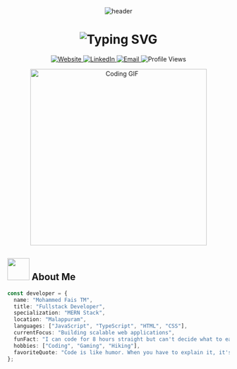 
<div align="center">
  <img src="https://capsule-render.vercel.app/api?type=waving&color=gradient&customColorList=12&height=300&section=header&text=Fullstack%20Developer&fontSize=60&fontAlignY=35&animation=fadeIn&desc=Building%20the%20digital%20world%20one%20line%20at%20a%20time&descAlignY=60&fontColor=ffffff" alt="header" />
</div>

<h1 align="center">
  <img src="https://readme-typing-svg.herokuapp.com?font=Fira+Code&weight=600&size=30&pause=1000&color=F75C7E&center=true&vCenter=true&random=false&width=600&height=70&lines=Hi+there%2C+I'm+Mohammed+Fais+TM;MERN+Stack+Developer;Passionate+Coder;Problem+Solver;" alt="Typing SVG" />
</h1>

<p align="center">
  <a href="">
    <img src="https://img.shields.io/badge/Website-3b5998?style=for-the-badge&logo=google-chrome&logoColor=white" alt="Website" />
  </a>
  <a href="https://www.linkedin.com/in/mohammed-fais-tm-97a377313/">
    <img src="https://img.shields.io/badge/-LinkedIn-0e76a8?style=for-the-badge&logo=Linkedin&logoColor=white" alt="LinkedIn" />
  </a>
  <a href="mailto:your.mhdfaistm@gmail.com">
    <img src="https://img.shields.io/badge/-Email-d14836?style=for-the-badge&logo=Gmail&logoColor=white" alt="Email" />
  </a>
  <img src="https://komarev.com/ghpvc/?username=yourusername&label=Profile%20Views&color=ff69b4&style=for-the-badge" alt="Profile Views" />
</p>

<div align="center">
  <img src="https://media.giphy.com/media/qgQUggAC3Pfv687qPC/giphy.gif" width="400" alt="Coding GIF" />
</div>

## <img src="https://media.giphy.com/media/VgCDAzcKvsR6OM0uWg/giphy.gif" width="50"> About Me

```typescript
const developer = {
  name: "Mohammed Fais TM",
  title: "Fullstack Developer",
  specialization: "MERN Stack",
  location: "Malappuram",
  languages: ["JavaScript", "TypeScript", "HTML", "CSS"],
  currentFocus: "Building scalable web applications",
  funFact: "I can code for 8 hours straight but can't decide what to eat for lunch",
  hobbies: ["Coding", "Gaming", "Hiking"],
  favoriteQuote: "Code is like humor. When you have to explain it, it's bad."
};

